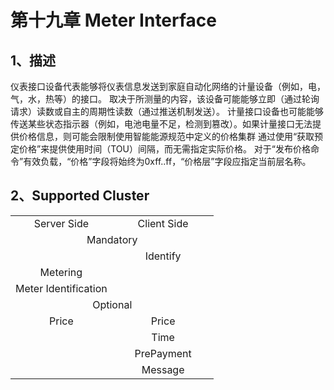 # 第十九章 Meter Interface

## 1、描述

​	  仪表接口设备代表能够将仪表信息发送到家庭自动化网络的计量设备（例如，电，气，水，热等）的接口。 取决于所测量的内容，该设备可能能够立即（通过轮询请求）读数或自主的周期性读数（通过推送机制发送）。 计量接口设备也可能能够传送某些状态指示器（例如，电池电量不足，检测到篡改）。如果计量接口无法提供价格信息，则可能会限制使用智能能源规范中定义的价格集群 通过使用“获取预定价格”来提供使用时间（TOU）间隔，而无需指定实际价格。 对于“发布价格命令”有效负载，“价格”字段将始终为0xff..ff，“价格层”字段应指定当前层名称。

## 2、Supported Cluster
<table>
   <tr align="center">
   	<td style="width:50%;">Server Side</td>
    <td style="width:50%;">Client Side</td>
   </tr>
   <tr align="center">
   	<td colspan="2">Mandatory</td>
   </tr>
   <tr align="center">
    <td></td>
    <td>Identify</td>
   </tr>
   <tr align="center">
    <td>Metering</td>
    <td></td>
   </tr>
   <tr align="center">
    <td>Meter Identification</td>
    <td></td>
   </tr>
   <tr align="center">
   	<td colspan="2">Optional</td>
   </tr>
   <tr align="center"> 
       <td>Price</td>
       <td>Price</td>
   </tr>
   <tr align="center"> 
       <td></td>
       <td>Time</td>
   </tr>  
   <tr align="center"> 
       <td></td>
       <td>PrePayment</td>
   </tr>  
   <tr align="center"> 
       <td></td>
       <td>Message</td>
   </tr>
</table>
